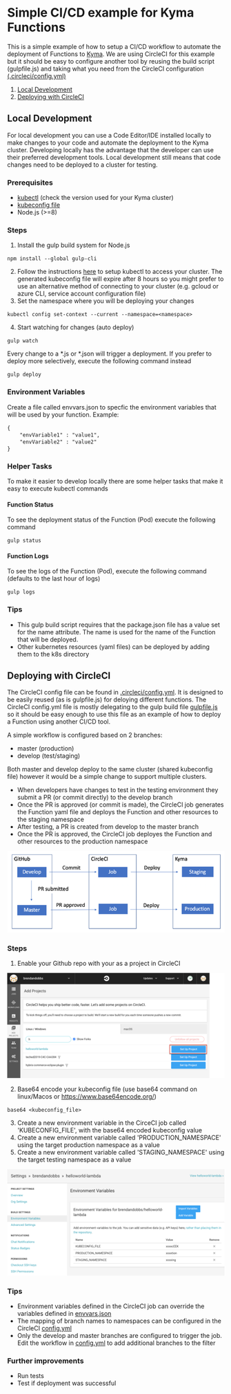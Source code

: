 # Simple CI/CD example for Kyma Functions

This is a simple example of how to setup a CI/CD workflow to automate the deployment of Functions to [Kyma](https://kyma-project.io/). We are using CircleCI for this example but it should be easy to configure another tool by reusing the build script (gulpfile.js) and taking what you need from the CircleCI configuration [(.circleci/config.yml)](./.circleci/config.yml)

1. [Local Development](#local)
2. [Deploying with CircleCI](#circleci)

## <a name="local"></a> Local Development

For local development you can use a Code Editor/IDE installed locally to make changes to your code and automate the deployment to the Kyma cluster. Developing locally has the advantage that the developer can use their preferred development tools. Local development still means that code changes need to be deployed to a cluster for testing. 

### Prerequisites
* [kubectl](https://kubernetes.io/docs/tasks/tools/install-kubectl/) (check the version used for your Kyma cluster)
* [kubeconfig file](https://kyma-project.io/docs/components/security/#details-iam-kubeconfig-service-get-the-kubeconfig-file-and-configure-the-cli) 
* Node.js (>=8)

### Steps
1. Install the gulp build system for Node.js
```
npm install --global gulp-cli 
```
2. Follow the instructions [here](https://kubernetes.io/docs/tasks/tools/install-kubectl/) to setup kubectl to access your cluster. The generated kubeconfig file will expire after 8 hours so you might prefer to use an alternative method of connecting to your cluster (e.g. gcloud or azure CLI, service account configuration file)
3. Set the namespace where you will be deploying your changes
```
kubectl config set-context --current --namespace=<namespace>
```  
4. Start watching for changes (auto deploy)
```
gulp watch
```
Every change to a *.js or *.json will trigger a deployment. If you prefer to deploy more selectively, execute the following command instead
```
gulp deploy
``` 
### Environment Variables
Create a file called envvars.json to specfic the environment variables that will be used by your function.
Example:
```
{
    "envVariable1" : "value1",
    "envVariable2" : "value2"
}
```
### Helper Tasks

To make it easier to develop locally there are some helper tasks that make it easy to execute kubectl commands

#### Function Status

To see the deployment status of the Function (Pod) execute the following command
```
gulp status
```

#### Function Logs

To see the logs of the Function (Pod), execute the following command (defaults to the last hour of logs)
```
gulp logs
```

### Tips
* This gulp build script requires that the package.json file has a value set for the name attribute. The name is used for the name of the Function that will be deployed. 
* Other kubernetes resources (yaml files) can be deployed by adding them to the k8s directory

## <a name="circleci"></a> Deploying with CircleCI

The CircleCI config file can be found in [.circleci/config.yml](./.circleci/config.yml). It is designed to be easily reused (as is gulpfile.js) for deloying different functions. The CircleCI config.yml file is mostly delegating to the gulp build file [gulpfile.js](./gulpfile.js) so it should be easy enough to use this file as an example of how to deploy a Function using another CI/CD tool.

A simple workflow is configured based on 2 branches: 
* master (production)
* develop (test/staging)

Both master and develop deploy to the same cluster (shared kubeconfig file) however it would be a simple change to support multiple clusters.

* When developers have changes to test in the testing environment they submit a PR (or commit directly) to the develop branch 
* Once the PR is approved (or commit is made), the CircleCI job generates the Function yaml file and deploys the Function and other resources to the staging namespace
* After testing, a PR is created from develop to the master branch
* Once the PR is approved, the CircleCI job deployes the Function and other resources to the production namespace

![Flow](./images/flow.png)

### Steps
1. Enable your Github repo with your as a project in CircleCI

![Setup Project](./images/setupproject.png)

2. Base64 encode your kubeconfig file (use base64 command on linux/Macos or https://www.base64encode.org/)
```
base64 <kubeconfig_file>
```
3. Create a new environment variable in the CirceCI job called 'KUBECONFIG_FILE', with the base64 encoded kubeconfig value
4. Create a new environment variable called 'PRODUCTION_NAMESPACE' using the target production namespace as a value
5. Create a new environment variable called 'STAGING_NAMESPACE' using the target testing namespace as a value

![Flow](./images/envvars.png)

### Tips
* Environment variables defined in the CircleCI job can override the variables defined in [envvars.json](./envvars.json)
* The mapping of branch names to namespaces can be configured in the CircleCI [config.yml](./.circleci/config.yml)
* Only the develop and master branches are configured to trigger the job. Edit the workflow in [config.yml](./.circleci/config.yml) to add additional branches to the filter

### Further improvements
* Run tests
* Test if deployment was successful



